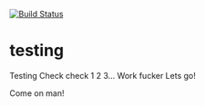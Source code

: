 
[![Build Status](http://localhost:8080/job/testing/badge/icon)](http://localhost:8080/job/testing)

# testing
Testing 
Check check 1 2 3...
Work fucker
Lets go! 

Come on man!
